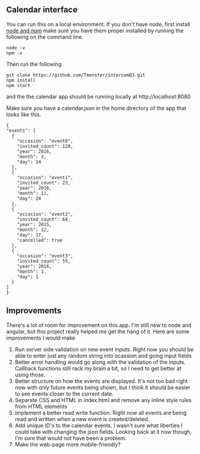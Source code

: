 ## Calendar interface

You can run this on a local environment.
If you don't have node, first install [node and npm](https://www.npmjs.com/get-npm)
make sure you have them proper installed by running the following on the command line.
```
node -v
npm -v
```

Then run the following
```
git clone https://github.com/Tmonster/intercomQ3.git
npm install
npm start
```

and the the calendar app should be running locally at http://localhost:8080

Make sure you have a calendar.json in the home directory of the app that looks like this.
```
{
"events": [
  {
    "occasion": "event0",
    "invited_count": 120,
    "year": 2016,
    "month": 2,
    "day": 14
  },
  {
    "occasion": "event1",
    "invited_count": 23,
    "year": 2016,
    "month": 11,
    "day": 24
  },
  {
    "occasion": "event2",
    "invited_count": 64,
    "year": 2015,
    "month": 12,
    "day": 17,
    "cancelled": true
  },
  {
    "occasion": "event3",
    "invited_count": 55,
    "year": 2016,
    "month": 1,
    "day": 1
  }
]
}
```

## Improvements
There's a lot of room for improvement on this app. I'm still new to node and angular, but this project really helped me get the hang of it. Here are some improvements I would make

1. Run server side validation on new event inputs. Right now you should be able to enter just any random string into ocassion and going input fields
2. Better error handling would go along with the validation of the inputs. Callback functions still rack my brain a bit, so I need to get better at using those.
3. Better structure on how the events are displayed. It's not too bad right now with only future events being shown, but I think it should be easier to see events closer to the current date.
4. Separate CSS and HTML in index.html and remove any inline style rules from HTML elements
5. Implement a better read write function. Right now all events are being read and written when a new event is created/deleted.
6. Add unique ID's to the calendar events. I wasn't sure what liberties I could take with changing the json fields. Looking back at it now though, I'm sure that would not have been a problem. 
7. Make the web-page more mobile-friendly?

